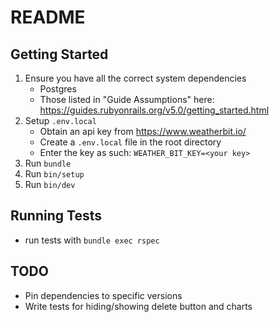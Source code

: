 # README

## Getting Started

1. Ensure you have all the correct system dependencies
    * Postgres
    * Those listed in "Guide Assumptions" here: https://guides.rubyonrails.org/v5.0/getting_started.html
1. Setup `.env.local`
    * Obtain an api key from https://www.weatherbit.io/
    * Create a `.env.local` file in the root directory
    * Enter the key as such: `WEATHER_BIT_KEY=<your key>`
1. Run `bundle`
1. Run `bin/setup`
1. Run `bin/dev`

## Running Tests

* run tests with `bundle exec rspec`

## TODO

* Pin dependencies to specific versions
* Write tests for hiding/showing delete button and charts